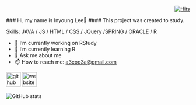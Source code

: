 
 <div align=right>
	
 [![Hits](https://hits.seeyoufarm.com/api/count/incr/badge.svg?url=https%3A%2F%2Fgithub.com%2Fa3coo3a&count_bg=%2379C83D&title_bg=%23C0C0C0&icon=&icon_color=%23E7E7E7&title=hits&edge_flat=false)](https://hits.seeyoufarm.com)
	
  </div>
### Hi, my name is Inyoung Lee👋
#### This project was created to study.

Skills: JAVA / JS / HTML / CSS / JQuery /SPRING / ORACLE / R

- 🔭 I’m currently working on RStudy 
- 🌱 I’m currently learning R 
- 💬 Ask me about me 
- 📫 How to reach me: a3coo3a@gmail.com 


[<img src='https://cdn.jsdelivr.net/npm/simple-icons@3.0.1/icons/github.svg' alt='github' height='40'>](https://github.com/a3coo3a)  [<img src='https://cdn.jsdelivr.net/npm/simple-icons@3.0.1/icons/icloud.svg' alt='website' height='40'>](https://thumbsupgeuni.tistory.com/)  

![GitHub stats](https://github-readme-stats.vercel.app/api?username=a3coo3a&show_icons=true&count_private=true)  



<!--
**a3coo3a/a3coo3a** is a ✨ _special_ ✨ repository because its `README.md` (this file) appears on your GitHub profile.

Here are some ideas to get you started:
### Hi there 👋
- 🔭 I’m currently working on ...
- 🌱 I’m currently learning ...
- 👯 I’m looking to collaborate on ...
- 🤔 I’m looking for help with ...
- 💬 Ask me about ...
- 📫 How to reach me: ...
- 😄 Pronouns: ...
- ⚡ Fun fact: ...
-->
